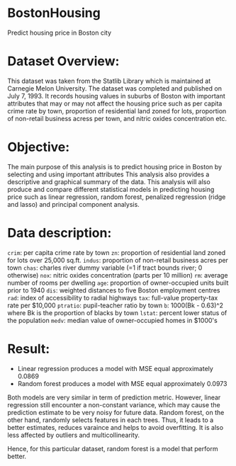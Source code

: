 # BostonHousing
Predict housing price in Boston city

# Dataset Overview:
This dataset was taken from the Statlib Library which is maintained at Carnegie Melon University. The dataset was completed and published on July 7, 1993. It records housing values in suburbs of Boston with important attributes that may or may not affect the housing price such as per capita crime rate by town, proportion of residential land zoned for lots, proportion of non-retail business acress per town, and nitric oxides concentration etc.

# Objective:
The main purpose of this analysis is to predict housing price in Boston by selecting and using important attributes
This analysis also provides a descriptive and graphical summary of the data. 
This analysis will also produce and compare different statistical models in predicting housing price such as 
linear regression, random forest, penalized regression (ridge and lasso) and principal component analysis.

# Data description:
```crim```: per capita crime rate by town
```zn```: proportion of residential land zoned for lots over 25,000 sq.ft.
```indus```: proportion of non-retail business acres per town
```chas```: charles river dummy variable (=1 if tract bounds river; 0 otherwise)
```nox```: nitric oxides concentration (parts per 10 million)
```rm```: average number of rooms per dwelling
```age```: proportion of owner-occupied units built prior to 1940
```dis```: weighted distances to five Boston employment centres
```rad```: index of accessibility to radial highways
```tax```: full-value property-tax rate per $10,000
```ptratio```: pupil-teacher ratio by town
```b```: 1000(Bk - 0.63)^2 where Bk is the proportion of blacks by town
```lstat```: percent lower status of the population
```medv```: median value of owner-occupied homes in $1000's

# Result:
- Linear regression produces a model with MSE equal approximately 0.0869
- Random forest produces a model with MSE equal approximately 0.0973

Both models are very similar in term of prediction metric. However, linear regression still encounter a non-constant variance, which may cause the prediction estimate to be very noisy for future data.
Random forest, on the other hand, randomly selects features in each trees. Thus, it leads to a better estimates, reduces varaince and helps to avoid overfitting. It is also less affected by outliers and multicollinearity. 

Hence, for this particular dataset, random forest is a model that perform better.